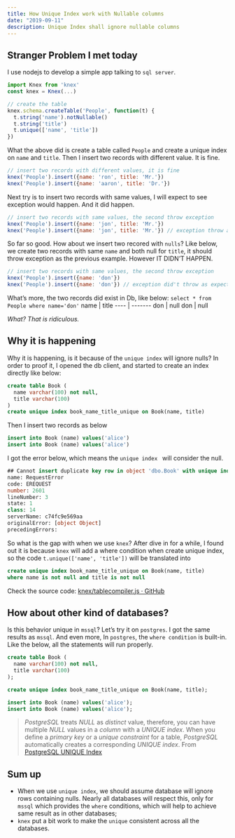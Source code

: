 ```yaml
---
title: How Unique Index work with Nullable columns 
date: "2019-09-11"
description: Unique Index shall ignore nullable columns
---
```


## Stranger Problem I met today

I use nodejs to develop a simple app talking to `sql server`. 

```javascript
import Knex from 'knex'
const knex = Knex(...)

// create the table
knex.schema.createTable('People', function(t) {
  t.string('name').notNullable()
  t.string('title')
  t.unique(['name', 'title'])
})
```

What the above did is create a table called `People` and create a unique index on `name` and `title`. Then I insert two records with different value. It is fine.

```javascript
// insert two records with different values, it is fine
knex('People').insert({name: 'ron', title: 'Mr.'})
knex('People').insert({name: 'aaron', title: 'Dr.'})
```

Next try is to insert two records with same values, I will expect to see exception would happen. And it did happen.

```javascript
// insert two records with same values, the second throw exception
knex('People').insert({name: 'jon', title: 'Mr.'})
knex('People').insert({name: 'jon', title: 'Mr.'}) // exception throw as expected
```

So far so good.  How about we insert two recored with `nulls`? Like below, we create two records with same `name` and both null for `title`, it should throw exception as the previous example. However IT DIDN’T HAPPEN.

```javascript
// insert two records with same values, the second throw exception
knex('People').insert({name: 'don'})
knex('People').insert({name: 'don'}) // exception did't throw as expected
```

What’s more, the two records did exist in Db, like below:
 `select * from People where name='don'`
name | title
---- | -------
don  | null
don  | null

*What? That is ridiculous.*

## Why it is happening

Why it is happening, is it because of the `unique index` will ignore nulls? In order to proof it, I opened the  db client, and started to create an index directly like below:

```sql
create table Book (
  name varchar(100) not null,
  title varchar(100)
)
create unique index book_name_title_unique on Book(name, title)
```

Then I insert two records as below

```sql
insert into Book (name) values('alice')
insert into Book (name) values('alice')
```

I got the error below, which means the `unique index ` will consider the null.

```sql
## Cannot insert duplicate key row in object 'dbo.Book' with unique index 'book_name_title_unique'. The duplicate key value is (alice, <NULL>).
name: RequestError
code: EREQUEST
number: 2601
lineNumber: 3
state: 1
class: 14
serverName: c74fc9e569aa
originalError: [object Object]
precedingErrors:
```

 So what is the gap with when we use `knex`? After dive in for a while, I found out it is because `knex` will add a where condition when create unique index, so the code `t.unique(['name', 'title'])` will be translated into 

```sql
create unique index book_name_title_unique on Book(name, title) 
where name is not null and title is not null
```

Check the source code: [knex/tablecompiler.js · GitHub](https://github.com/tgriesser/knex/blob/9aa7085b052938dc5252d10b2b418a475637eda5/lib/dialects/mssql/schema/tablecompiler.js#L184-L188)

## How about other kind of databases?

Is this behavior unique in `mssql`? Let’s try it on `postgres`. I got the same results as `mssql`. And even more, In `postgres`, the `where condition` is built-in. Like the below, all the statements will run properly.

```sql
create table Book (
  name varchar(100) not null,
  title varchar(100)
);

create unique index book_name_title_unique on Book(name, title);

insert into Book (name) values('alice');
insert into Book (name) values('alice');
```

> *PostgreSQL* treats *NULL* as *distinct* value, therefore, you can have multiple *NULL* values in a *column* with a *UNIQUE index*. When you define a *primary key* or a *unique constraint* for a table, *PostgreSQL* automatically creates a corresponding *UNIQUE index*.
From [PostgreSQL UNIQUE Index](http://www.postgresqltutorial.com/postgresql-indexes/postgresql-unique-index/)

## Sum up

* When we use `unique index`, we should assume database will ignore rows containing nulls. Nearly all databases will respect this, only for `mssql` which provides the `where` conditions, which will help to achieve same result as in other databases;
* `knex` put a bit work to make the `unique` consistent across all the databases.